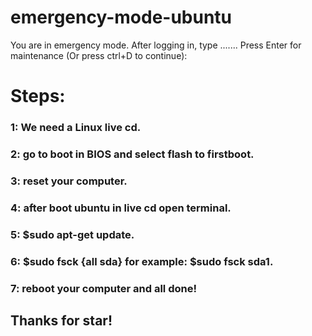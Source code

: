 # emergency-mode-ubuntu
You are in emergency mode. After logging in, type .......  Press Enter for maintenance (Or press ctrl+D to continue):



# Steps:
### 1: We need a Linux live cd.
### 2: go to boot in BIOS and select flash to firstboot.
### 3: reset your computer. 
### 4: after boot ubuntu in live cd open terminal. 
### 5: $sudo apt-get update.
### 6: $sudo fsck {all sda} for example: $sudo fsck sda1. 
### 7: reboot your computer and all done!

## Thanks for star!
